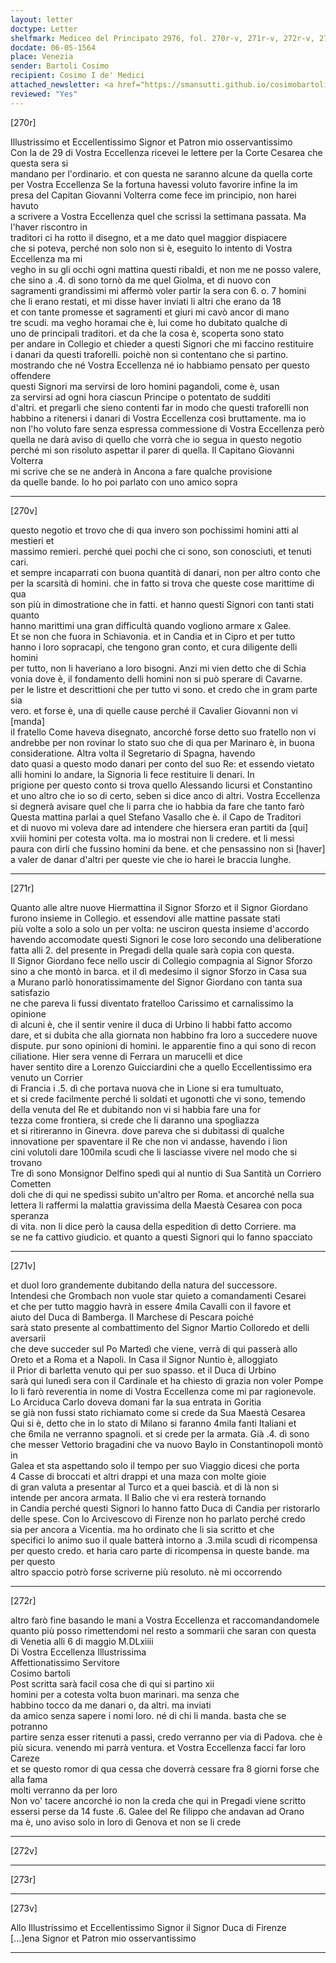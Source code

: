 ```yaml
---
layout: letter
doctype: Letter
shelfmark: Mediceo del Principato 2976, fol. 270r-v, 271r-v, 272r-v, 273r-v
docdate: 06-05-1564
place: Venezia
sender: Bartoli Cosimo
recipient: Cosimo I de' Medici
attached_newsletter: <a href="https://smansutti.github.io/cosimobartoli/texts/2976_105/">2976_105</a>
reviewed: "Yes"
---
```


[270r]  
  
  
Illustrissimo et Eccellentissimo Signor et Patron mio osservantissimo  
Con la de 29 di Vostra Eccellenza ricevei le lettere per la Corte Cesarea che questa sera si  
mandano per l'ordinario. et con questa ne saranno alcune da quella corte  
per Vostra Eccellenza Se la fortuna havessi voluto favorire infine la im  
presa del Capitan Giovanni Volterra come fece im principio, non harei havuto  
a scrivere a Vostra Eccellenza quel che scrissi la settimana passata. Ma l'haver riscontro in  
traditori ci ha rotto il disegno, et a me dato quel maggior dispiacere  
che si poteva, perché non solo non si è, eseguito lo intento di Vostra Eccellenza ma mi  
vegho in su gli occhi ogni mattina questi ribaldi, et non me ne posso valere,  
che sino a .4. dì sono tornò da me quel Giolma, et di nuovo con  
sagramenti grandissimi mi affermò voler partir la sera con 6. o. 7  homini  
che li erano restati, et mi disse haver inviati li altri che erano da 18  
et con tante promesse et sagramenti et giuri mi cavò ancor di mano  
tre scudi. ma vegho horamai che è, lui come ho dubitato qualche di  
uno de principali traditori. et da che la cosa è, scoperta sono stato  
per andare in Collegio et chieder a questi Signori che mi faccino restituire  
i danari da questi traforelli. poichè non si contentano che si partino.  
mostrando che né Vostra Eccellenza né io habbiamo pensato per questo offendere  
questi Signori ma servirsi de loro homini pagandoli, come è, usan  
za servirsi ad ogni hora ciascun Principe o potentato de sudditi  
d'altri. et pregarli che sieno contenti far in modo che questi traforelli non  
habbino a ritenersi i danari di Vostra Eccellenza così bruttamente. ma io  
non l'ho voluto fare senza espressa commessione di Vostra Eccellenza però  
quella ne darà aviso di quello che vorrà che io segua in questo negotio  
perché mi son risoluto aspettar il parer di quella. Il Capitano Giovanni Volterra  
mi scrive che se ne anderà in Ancona a fare qualche provisione  
da quelle bande. Io ho poi parlato con uno amico sopra  
  
---  

[270v]  
  
  
questo negotio et trovo che di qua invero son pochissimi homini atti al mestieri et  
massimo remieri. perché quei pochi che ci sono, son conosciuti, et tenuti cari.  
et sempre incaparrati con buona quantità di danari, non per altro conto che  
per la scarsità di homini. che in fatto si trova che queste cose marittime di qua  
son più in dimostratione che in fatti. et hanno questi Signori con tanti stati quanto  
hanno marittimi una gran difficultà quando vogliono armare x Galee.  
Et se non che fuora in Schiavonia. et in Candia et in Cipro et per tutto  
hanno i loro sopracapi, che tengono gran conto, et cura diligente delli homini  
per tutto, non li haveriano a loro bisogni. Anzi mi vien detto che di Schia  
vonia dove è, il fondamento delli homini non si può sperare di Cavarne.  
per le listre et descrittioni che per tutto vi sono. et credo che in gram parte sia  
vero. et forse è, una di quelle cause perché il Cavalier Giovanni non vi [manda]  
iI fratello Come haveva disegnato, ancorché forse detto suo fratello non vi  
andrebbe per non rovinar lo stato suo che di qua per Marinaro è, in buona  
consideratione. Altra volta il Segretario di Spagna, havendo  
dato quasi a questo modo danari per conto del suo Re: et essendo vietato  
alli homini lo andare, la Signoria li fece restituire li denari. In  
prigione per questo conto si trova quello Alessando licursi et Constantino  
et uno altro che io so di certo, seben si dice anco di altri. Vostra Eccellenza  
si degnerà avisare quel che li parra che io habbia da fare che tanto farò  
Questa mattina parlai a quel Stefano Vasallo che è. il Capo de Traditori  
et di nuovo mi voleva dare ad intendere che hiersera eran partiti da [qui]  
xviii homini per cotesta volta. ma io mostrai non li credere. et li messi  
paura con dirli che fussino homini da bene. et che pensassino non si [haver]  
a valer de danar d'altri per queste vie che io harei le braccia lunghe.  
  
---  

[271r]  
  
  
Quanto alle altre nuove Hiermattina il Signor Sforzo et il Signor Giordano  
furono insieme in Collegio. et essendovi alle mattine passate stati  
più volte a solo a solo un per volta: ne usciron questa insieme d'accordo  
havendo accomodate questi Signori le cose loro secondo una deliberatione  
fatta alli 2. del presente in Pregadi della quale sarà copia con questa.  
Il Signor Giordano fece nello uscir di Collegio compagnia al Signor Sforzo  
sino a che montò in barca. et il dì medesimo il signor Sforzo in Casa sua  
a Murano parlò honoratissimamente del Signor Giordano con tanta sua satisfazio  
ne che pareva li fussi diventato fratelloo Carissimo et carnalissimo la opinione  
di alcuni è, che il sentir venire il duca di Urbino li habbi fatto accomo  
dare, et si dubita che alla giornata non habbino fra loro a succedere nuove  
dispute. pur sono opinioni di homini. le apparentie fino a qui sono di recon  
ciliatione. Hier sera venne di Ferrara un marucelli et dice  
haver sentito dire a Lorenzo Guicciardini che a quello Eccellentissimo era venuto un Corrier  
di Francia i .5. dì che portava nuova che in Lione si era tumultuato,  
et si crede facilmente perché li soldati et ugonotti che vi sono, temendo  
della venuta del Re et dubitando non vi si habbia fare una for  
tezza come frontiera, si crede che li daranno una spogliazza  
et si ritireranno in Ginevra. dove pareva che si dubitassi di qualche  
innovatione per spaventare il Re che non vi andasse, havendo i lion  
cini volutoli dare 100mila scudi che li lasciasse vivere nel modo che si trovano  
Tre dì sono Monsignor Delfino spedì qui al nuntio di Sua Santità un Corriero Cometten  
doli che di qui ne spedissi subito un'altro per Roma. et ancorché nella sua  
lettera li raffermi la malattia gravissima della Maestà Cesarea con poca speranza  
di vita. non li dice però la causa della espedition di detto Corriere. ma  
se ne fa cattivo giudicio. et quanto a questi Signori qui lo fanno spacciato  
  
---  

[271v]  
  
  
et duol loro grandemente dubitando della natura del successore.  
Intendesi che Grombach non vuole star quieto a comandamenti Cesarei  
et che per tutto maggio havrà in essere 4mila Cavalli con il favore et  
aiuto del Duca di Bamberga. Il Marchese di Pescara poiché  
sarà stato presente al combattimento del Signor Martio Colloredo et delli aversarii  
che deve succeder sul Po Martedì che viene, verrà di qui passerà allo  
Oreto et a Roma et a Napoli. In Casa il Signor Nuntio è, alloggiato  
il Prior di barletta venuto qui per suo spasso. et il Duca di Urbino  
sarà qui lunedì sera con il Cardinale et ha chiesto di grazia non voler Pompe  
Io li farò reverentia in nome di Vostra Eccellenza come mi par ragionevole.  
Lo Arciduca Carlo doveva domani far la sua entrata in Goritia  
se già non fussi stato richiamato come si crede da Sua Maestà Cesarea  
Qui si è, detto che in lo stato di Milano si faranno 4mila fanti Italiani et  
che 6mila ne verranno spagnoli. et si crede per la armata. Già .4. dì sono  
che messer Vettorio bragadini che va nuovo Baylo in Constantinopoli montò in  
Galea et sta aspettando solo il tempo per suo Viaggio dicesi che porta  
4 Casse di broccati et altri drappi et una maza con molte gioie  
di gran valuta a presentar al Turco et a quei bascià. et di là non si  
intende per ancora armata. Il Balio che vi era resterà tornando  
in Candia perché questi Signori lo hanno fatto Duca di Candia per ristorarlo  
delle spese. Con lo Arcivescovo di Firenze non ho parlato perché credo  
sia per ancora a Vicentia. ma ho ordinato che li sia scritto et che  
specifici lo animo suo il quale batterà intorno a .3.mila scudi di ricompensa  
per questo credo. et haria caro parte di ricompensa in queste bande. ma per questo  
altro spaccio potrò forse scriverne più resoluto. nè mi occorrendo  
  
---  

[272r]  
  
  
altro farò fine basando le mani a Vostra Eccellenza et raccomandandomele  
quanto più posso rimettendomi nel resto a sommarii che saran con questa  
di Venetia alli 6 di maggio M.DLxiiii  
Di Vostra Eccellenza Illustrissima  
Affettionatissimo Servitore  
Cosimo bartoli  
Post scritta sarà facil cosa che di qui si partino xii  
homini per a cotesta volta buon marinari. ma senza che  
habbino tocco da me danari o, da altri. ma inviati  
da amico senza sapere i nomi loro. né di chi li manda. basta che se potranno  
partire senza esser ritenuti a passi, credo verranno per via di Padova. che è  
più sicura. venendo mi parrà ventura. et Vostra Eccellenza facci far loro Careze  
et se questo romor di qua cessa che doverrà cessare fra 8 giorni forse che alla fama  
molti verranno da per loro  
Non vo' tacere ancorché io non la creda che qui in Pregadi viene scritto  
essersi perse da 14 fuste .6. Galee del Re filippo che andavan ad Orano  
ma è, uno aviso solo in loro di Genova et non se li crede  
  
---  

[272v]  
  
  
  
---  

[273r]  
  
  
  
---  

[273v]  
  
  
Allo Illustrissimo et Eccellentissimo Signor il Signor Duca di Firenze  
[...]ena Signor et Patron mio osservantissimo  
  
---  

